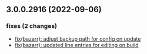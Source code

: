 ## 3.0.0.2916 (2022-09-06)

### fixes (2 changes)

- [fix(bazarr): adjust backup path for config on update](QuickBox/development/v3-development@2a93f78519f178b679577fba816687559e27fb37)
- [fix(bazarr): updated line entries for editing on build](QuickBox/development/v3-development@7fedbf0e91b7f4b5422f76acd23acd69c5dc54c9)
